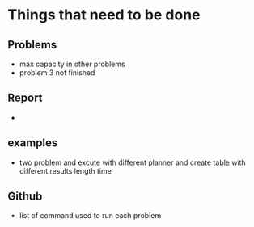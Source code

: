 # Things that need to be done
## Problems
* max capacity in other problems
* problem 3 not finished
## Report
* 
## examples
*  two problem and excute with different planner and create table with different results length time

## Github
* list of command used to run each problem